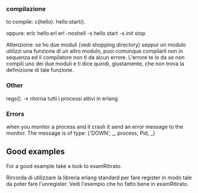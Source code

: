 ### compilazione

to compile: 
    c(hello).
    hello:start().

oppure:
    erlc hello.erl
    erl -noshell -s hello start -s init stop

Attenzione:
    se ho due moduli (vedi shopping directory) seppur un modulo utilizzi una funzione di un altro modulo, puoi comunque compilarli non in sequenza ed il compilatore non ti da alcun errore. L'errore te lo da se non compili uno dei due moduli e ti dice quindi, giustamente, che non trova la definizione di tale funzione.

### Other
regs().         -> ritorna tutti i processi attivi in erlang

### Errors
when you monitor a process and it crash it send an error message to the monitor. The message is of type:
    {'DOWN', _, process, Pid, _} 

## Good examples

For a good example take a look to examRitirato.

Rircorda di utilizzare la libreria erlang standard per fare register in modo tale da poter fare l'unregister.
Vedi l'esempio che ho fatto bene in examRitirato.